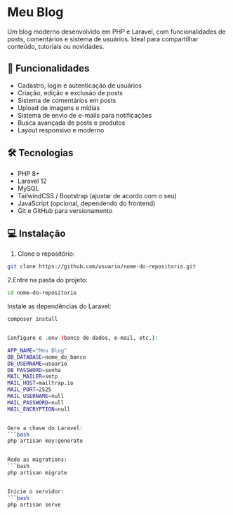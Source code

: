 # Meu Blog

Um blog moderno desenvolvido em PHP e Laravel, com funcionalidades de posts, comentários e sistema de usuários. Ideal para compartilhar conteúdo, tutoriais ou novidades.

## 🚀 Funcionalidades

- Cadastro, login e autenticação de usuários
- Criação, edição e exclusão de posts
- Sistema de comentários em posts
- Upload de imagens e mídias
- Sistema de envio de e-mails para notificações
- Busca avançada de posts e produtos
- Layout responsivo e moderno

## 🛠 Tecnologias

- PHP 8+
- Laravel 12
- MySQL
- TailwindCSS / Bootstrap (ajustar de acordo com o seu)
- JavaScript (opcional, dependendo do frontend)
- Git e GitHub para versionamento

## 💻 Instalação

1. Clone o repositório:
```bash
git clone https://github.com/usuario/nome-do-repositorio.git
``` 

2.Entre na pasta do projeto:
```bash
cd nome-do-repositorio
``` 


Instale as dependências do Laravel:
```bash
composer install


Configure o .env (banco de dados, e-mail, etc.):

APP_NAME="Meu Blog"
DB_DATABASE=nome_do_banco
DB_USERNAME=usuario
DB_PASSWORD=senha
MAIL_MAILER=smtp
MAIL_HOST=mailtrap.io
MAIL_PORT=2525
MAIL_USERNAME=null
MAIL_PASSWORD=null
MAIL_ENCRYPTION=null


Gere a chave do Laravel:
```bash
php artisan key:generate


Rode as migrations:
```bash
php artisan migrate


Inicie o servidor:
```bash
php artisan serve
